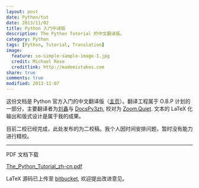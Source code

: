 ```yaml
---
layout: post
date: Python/tut
date: 2013/11/02
title: Python 入门中译版
description: The Python Tutorial 的中文翻译版。
category: Python
tags: [Python, Tutorial, Translation]
image:
  feature: so-simple-sample-image-1.jpg
  credit: Michael Rose
  creditlink: http://mademistakes.com
share: true
comments: true
modified: 2013-11-07
---
```


这份文档是 Python 官方入门的中文翻译版（[主页](http://docspy3zh.readthedocs.org/en/latest/tutorial/index.html)）。翻译工程属于 O.B.P 计划的一部分，主要翻译者为[刘鑫](http://wiki.woodpecker.org.cn/moin/March_Liu/PyTutorial)与 [DocsPy3zh](http://code.google.com/p/openbookproject/wiki/DocsPyZh), 校对为 [Zoom.Quiet](http://code.google.com/p/openbookproject/wiki/ZoomQuiet). 文本的 LaTeX 化输出和版式设计是属于我的成果。

目前二校已经完成，此处发布的为二校稿。我个人因时间安排问题，暂时没有能力进行精校。

----------

PDF 文档下载

[The_Python_Tutorial_zh-cn.pdf]({{site.root}}/attachment/Python/The_Python_Tutorial_zh-cn.pdf)

LaTeX 源码已上传至 [bitbucket](https://bitbucket.org/ZoomQuiet/obp.docs-py2-zh/src/43040a8043b0b671cb40d0162d5fafa7e217bb41/LaTeX/?at=LaTeX-Docs), 欢迎提出改进意见。
